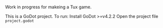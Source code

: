 Work in progress for makeing a Tux game.

This is a GoDot project. To run:
	Install GoDot >=v4.2.2
	Open the project file `project.godot`
